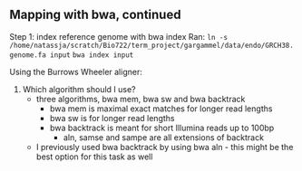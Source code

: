 ## Mapping with bwa, continued

Step 1: index reference genome with bwa index
Ran:
`ln -s /home/natassja/scratch/Bio722/term_project/gargammel/data/endo/GRCH38.genome.fa input`
`bwa index input`

Using the Burrows Wheeler aligner: 
1. Which algorithm should I use?
	- three algorithms, bwa mem, bwa sw and bwa backtrack
		- bwa mem is maximal exact matches for longer read lengths
		- bwa sw is for longer read lengths
		- bwa backtrack is meant for short Illumina reads up to 100bp
			- aln, samse and sampe are all extensions of backtrack
	- I previously used bwa backtrack by using bwa aln - this might be the best option for this task as well 

